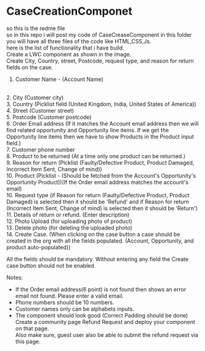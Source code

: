 # CaseCreationComponet
so this is the redme file
<br>
so in this repo i will post my code of CaseCreaseComponent in this folder you will have all three files of the code like HTML,CSS,Js.
<br>
here is the list of functionality that i have build.
<br>
Create a LWC component as shown in the image.
<br>
Create City, Country, street, Postcode, request type, and reason for return fields on the case.
<br>
1. Customer Name - (Account Name)
<br>
2. City (Customer city)
<br>
3. Country (Picklist field (United Kingdom, India, United States of America))
<br>
4. Street (Customer street)
<br>
5. Postcode (Customer postcode)<br>
6. Order Email address (If it matches the Account email address then we will find related opportunity and Opportunity line items. If we get the Opportunity line items then we have to show Products in the Product input field.)<br>
7. Customer phone number<br>
8. Product to be returned (At a time only one product can be returned.)<br>
9. Reason for return (Picklist (Faulty/Defective Product, Product Damaged, Incorrect Item Sent, Change of mind))<br>
10. Product (Picklist - (Should be fetched from the Account's Opportunity's Opportunity Product))(If the Order email address matches the account's email)<br>
10. Request type (if Reason for return (Faulty/Defective Product, Product Damaged) is selected then it should be 'Refund' and if Reason for return (Incorrect Item Sent, Change of mind) is selected then it should be 'Return')<br>
11. Details of return or refund. (Enter description)<br>
12. Photo Upload (for uploading photo of product)<br>
13. Delete photo (for deleting the uploaded photo)<br>
14. Create Case. (When clicking on the case button a case should be created in the org with all the fields populated. (Account, Opportunity, and product auto-populated))<br>

All the fields should be mandatory. Without entering any field the Create case button should not be enabled.<br>

Notes:
- If the Order email address(6 point) is not found then shows an error email not found. Please enter a valid email.<br>
- Phone numbers should be 10 numbers.<br>
- Customer names only can be alphabets inputs.<br>
- The component should look good (Correct Padding should be done)
Create a community page Refund Request and deploy your component on that page.<br>
Also make sure, guest user also be able to submit the refund request via this page.<br>